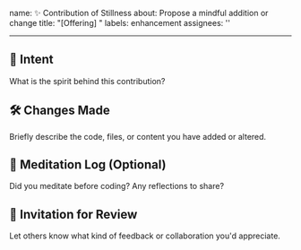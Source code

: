 name: ✨ Contribution of Stillness
about: Propose a mindful addition or change
title: "[Offering] "
labels: enhancement
assignees: ''

---

## 🌌 Intent

What is the spirit behind this contribution?

## 🛠️ Changes Made

Briefly describe the code, files, or content you have added or altered.

## 📿 Meditation Log (Optional)

Did you meditate before coding? Any reflections to share?

## 📣 Invitation for Review

Let others know what kind of feedback or collaboration you'd appreciate.
